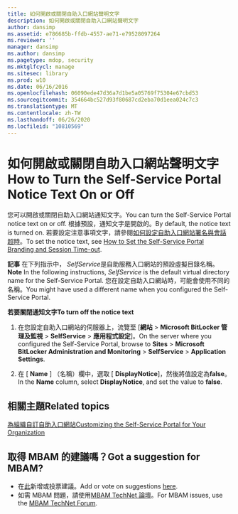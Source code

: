 ```yaml
---
title: 如何開啟或關閉自助入口網站聲明文字
description: 如何開啟或關閉自助入口網站聲明文字
author: dansimp
ms.assetid: e786685b-ffdb-4557-ae71-e79528097264
ms.reviewer: ''
manager: dansimp
ms.author: dansimp
ms.pagetype: mdop, security
ms.mktglfcycl: manage
ms.sitesec: library
ms.prod: w10
ms.date: 06/16/2016
ms.openlocfilehash: 06090ede47d36a7d1be5a05769f75304e67cbd53
ms.sourcegitcommit: 354664bc527d93f80687cd2eba70d1eea024c7c3
ms.translationtype: MT
ms.contentlocale: zh-TW
ms.lasthandoff: 06/26/2020
ms.locfileid: "10810569"
---
```

# <span data-ttu-id="d7903-103">如何開啟或關閉自助入口網站聲明文字</span><span class="sxs-lookup"><span data-stu-id="d7903-103">How to Turn the Self-Service Portal Notice Text On or Off</span></span>


<span data-ttu-id="d7903-104">您可以開啟或關閉自助入口網站通知文字。</span><span class="sxs-lookup"><span data-stu-id="d7903-104">You can turn the Self-Service Portal notice text on or off.</span></span> <span data-ttu-id="d7903-105">根據預設，通知文字是開啟的。</span><span class="sxs-lookup"><span data-stu-id="d7903-105">By default, the notice text is turned on.</span></span> <span data-ttu-id="d7903-106">若要設定注意事項文字，請參閱[如何設定自助入口網站署名與會話超時](how-to-set-the-self-service-portal-branding-and-session-time-out.md)。</span><span class="sxs-lookup"><span data-stu-id="d7903-106">To set the notice text, see [How to Set the Self-Service Portal Branding and Session Time-out](how-to-set-the-self-service-portal-branding-and-session-time-out.md).</span></span>

<span data-ttu-id="d7903-107">**記事** 在下列指示中， *SelfService*是自助服務入口網站的預設虛擬目錄名稱。</span><span class="sxs-lookup"><span data-stu-id="d7903-107">**Note** In the following instructions, *SelfService* is the default virtual directory name for the Self-Service Portal.</span></span> <span data-ttu-id="d7903-108">您在設定自助入口網站時，可能會使用不同的名稱。</span><span class="sxs-lookup"><span data-stu-id="d7903-108">You might have used a different name when you configured the Self-Service Portal.</span></span>

 

**<span data-ttu-id="d7903-109">若要關閉通知文字</span><span class="sxs-lookup"><span data-stu-id="d7903-109">To turn off the notice text</span></span>**

1.  <span data-ttu-id="d7903-110">在您設定自助入口網站的伺服器上，流覽至 [**網站** &gt; **Microsoft BitLocker 管理及監視** &gt; **SelfService** &gt; **應用程式設定**]。</span><span class="sxs-lookup"><span data-stu-id="d7903-110">On the server where you configured the Self-Service Portal, browse to **Sites** &gt; **Microsoft BitLocker Administration and Monitoring** &gt; **SelfService** &gt; **Application Settings**.</span></span>

2.  <span data-ttu-id="d7903-111">在 [ **Name** ] （名稱）欄中，選取 [ **DisplayNotice**]，然後將值設定為**false**。</span><span class="sxs-lookup"><span data-stu-id="d7903-111">In the **Name** column, select **DisplayNotice**, and set the value to **false**.</span></span>



## <span data-ttu-id="d7903-112">相關主題</span><span class="sxs-lookup"><span data-stu-id="d7903-112">Related topics</span></span>


[<span data-ttu-id="d7903-113">為組織自訂自助入口網站</span><span class="sxs-lookup"><span data-stu-id="d7903-113">Customizing the Self-Service Portal for Your Organization</span></span>](customizing-the-self-service-portal-for-your-organization.md)

 

 

## <span data-ttu-id="d7903-114">取得 MBAM 的建議嗎？</span><span class="sxs-lookup"><span data-stu-id="d7903-114">Got a suggestion for MBAM?</span></span>
- <span data-ttu-id="d7903-115">在[此](http://mbam.uservoice.com/forums/268571-microsoft-bitlocker-administration-and-monitoring)新增或投票建議。</span><span class="sxs-lookup"><span data-stu-id="d7903-115">Add or vote on suggestions [here](http://mbam.uservoice.com/forums/268571-microsoft-bitlocker-administration-and-monitoring).</span></span> 
- <span data-ttu-id="d7903-116">如需 MBAM 問題，請使用[MBAM TechNet 論壇](https://social.technet.microsoft.com/Forums/home?forum=mdopmbam)。</span><span class="sxs-lookup"><span data-stu-id="d7903-116">For MBAM issues, use the [MBAM TechNet Forum](https://social.technet.microsoft.com/Forums/home?forum=mdopmbam).</span></span>



